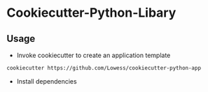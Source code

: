 # Cookiecutter-Python-Libary

## Usage

* Invoke cookiecutter to create an application template

```bash
cookiecutter https://github.com/Lowess/cookiecutter-python-app
```

* Install dependencies
